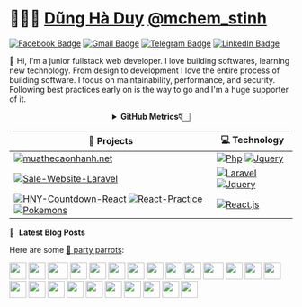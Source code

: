 # 👨🏻‍💻 [Dũng Hà Duy](https://www.facebook.com/dung.mche/) [@mchem_stinh](https://www.facebook.com/dung.mche/)

[![Facebook Badge](https://img.shields.io/badge/-D%C5%A9ng%20H%C3%A0%20Duy-c14438?style=social&logo=Facebook&logoColor=blue&link=https://www.facebook.com/dung.mche/)](https://www.facebook.com/dung.mche/)
[![Gmail Badge](https://img.shields.io/badge/-gnudyud@gmail.com-c14438?style=social&logo=Gmail&logoColor=red&link=mailto:gnudyud@gmail.com)](mailto:gnudyud@gmail.com)
[![Telegram Badge](https://img.shields.io/badge/-Telegram-c14438?style=social&logo=Telegram&logoColor=red&link=https://t.me/Smoft5)](https://t.me/Smoft5)
[![LinkedIn Badge](https://img.shields.io/badge/-LinkedIn-blue?style=social&logo=Linkedin&logoColor=blue&link=https://www.linkedin.com/in/dunghaduy/)](https://www.linkedin.com/in/dunghaduy/)

:wave: Hi, I'm a junior fullstack web developer. I love building softwares, learning new technology. From design to development I love the entire process of building software. I focus on maintainability, performance, and security. Following best practices early on is the way to go and I'm a huge supporter of it.

<div align="center">
    <details>
        <summary><b>GitHub Metrics👇🏻</b></summary>
    <br>
        
<img src="https://metrics.lecoq.io/dunghaduy1?template=classic&isocalendar=1&followup=1&tweets=1&achievements=1&isocalendar.duration=half-year&followup.sections=repositories&followup.indepth=false&achievements.threshold=C&achievements.secrets=true&achievements.display=detailed&achievements.limit=0&achievements.ignored=follower%2C%20gister%2C%20member%2C%20forker%2C%20inspirer%2C%20influencer%2C%20worker&tweets.attachments=false&tweets.limit=2&tweets.user=ashleymavericks&config.timezone=Asia%2FKolkata">
    </details>
</div>

<!-- START OF PROFILE STACK, DO NOT REMOVE -->
<div align="center">

| 🚀 **Projects** | 💻 **Technology** |
| - | - |
| [![muathecaonhanh.net](https://img.shields.io/static/v1?label=&message=muathecaonhanh.net&color=000605&logo=github&logoColor=FFFFFF&labelColor=000605)](https://github.com/dunghaduy1/muathecaonhanh.net) | [![Php](https://img.shields.io/static/v1?label=&message=Php&color=3776AB&logo=Php&logoColor=FFFFFF)](https://www.php.net/) [![Jquery](https://img.shields.io/static/v1?label=&message=Jquery&color=yellow&logo=Jquery&logoColor=FFFFFF)](https://jquery.com/) |
| [![Sale-Website-Laravel](https://img.shields.io/static/v1?label=&message=Sale-Website-Laravel&color=000605&logo=github&logoColor=FFFFFF&labelColor=000605)](https://github.com/dunghaduy1/Sale-Website-Laravel) | [![Laravel](https://img.shields.io/static/v1?label=&message=Laravel&color=red&logo=Laravel&logoColor=FFFFFF)](https://laravel.com/) [![Jquery](https://img.shields.io/static/v1?label=&message=Jquery&color=yellow&logo=Jquery&logoColor=FFFFFF)](https://jquery.com/) |
| [![HNY-Countdown-React](https://img.shields.io/static/v1?label=&message=HNY-Countdown-React&color=000605&logo=github&logoColor=FFFFFF&labelColor=000605)](https://github.com/dunghaduy1/HNY-Countdown-React) [![React-Practice](https://img.shields.io/static/v1?label=&message=React-Practice&color=000605&logo=github&logoColor=FFFFFF&labelColor=000605)](https://github.com/dunghaduy1/React-Practice) [![Pokemons](https://img.shields.io/static/v1?label=&message=Pokemons&color=000605&logo=github&logoColor=FFFFFF&labelColor=000605)](https://github.com/dunghaduy1/pokemons) | [![React.js](https://img.shields.io/static/v1?label=&message=React&color=000605&logo=React&logoColor=FFFFFF)](https://react.dev/) |
</div>
<!-- END OF PROFILE STACK, DO NOT REMOVE -->

📝 &nbsp;**Latest Blog Posts**
<!-- BLOG-POST-LIST:START -->
<!-- BLOG-POST-LIST:END -->

Here are some [🦜 party parrots](https://cultofthepartyparrot.com):

<div>
    <img src="https://cultofthepartyparrot.com/parrots/hd/githubparrot.gif" width="30" height="30"/>
    <img src="https://cultofthepartyparrot.com/flags/hd/indiaparrot.gif" width="30" height="30"/>
    <img src="https://cultofthepartyparrot.com/parrots/asyncparrot.gif" width="36" height="30"/>
    <img src="https://cultofthepartyparrot.com/parrots/hd/exceptionallyfastparrot.gif" width="30" height="30"/>
    <img src="https://cultofthepartyparrot.com/parrots/hd/60fpsparrot.gif" width="30" height="30"/>
    <img src="https://cultofthepartyparrot.com/parrots/hd/jumpingparrot.gif" width="30" height="30"/>
    <img src="https://cultofthepartyparrot.com/parrots/hd/opensourceparrot.gif" width="30" height="30"/>
    <img src="https://cultofthepartyparrot.com/parrots/hd/dealwithitnowparrot.gif" width="30" height="30"/>
    <img src="https://cultofthepartyparrot.com/parrots/hd/hypnoparrotlight.gif" width="30" height="30"/>
    <img src="https://cultofthepartyparrot.com/parrots/databaseparrot.gif" width="30" height="30"/>
    <img src="https://cultofthepartyparrot.com/parrots/fixparrot.gif" width="36" height="30"/>
    <img src="https://cultofthepartyparrot.com/parrots/hd/laptop_parrot.gif" width="30" height="30"/>
    <img src="https://cultofthepartyparrot.com/parrots/hd/spinningparrot.gif" width="30" height="30"/>
    <img src="https://cultofthepartyparrot.com/parrots/hd/levitationparrot.gif" width="30" height="30"/>
    <img src="https://cultofthepartyparrot.com/parrots/hd/meldparrot.gif" width="30" height="30"/>
    <img src="https://cultofthepartyparrot.com/parrots/slomoparrot.gif" width="30" height="30"/>
    <img src="https://cultofthepartyparrot.com/parrots/hd/moonwalkingparrot.gif" width="30" height="30"/>
    <img src="https://cultofthepartyparrot.com/parrots/hd/stableparrot.gif" width="30" height="30"/>
    <img src="https://cultofthepartyparrot.com/parrots/hd/scienceparrot.gif" width="30" height="30"/>
    <img src="https://cultofthepartyparrot.com/parrots/hd/pirateparrot.gif" width="30" height="30"/>
    <img src="https://cultofthepartyparrot.com/parrots/hd/footballparrot.gif" width="30" height="30"/>
    <img src="https://cultofthepartyparrot.com/parrots/hd/illuminatiparrot.gif" width="30" height="30"/>
    <img src="https://cultofthepartyparrot.com/parrots/hd/hypnoparrotdark.gif" width="30" height="30"/>
    <img src="https://cultofthepartyparrot.com/parrots/hd/mustacheparrot.gif" width="30" height="30"/>
</div>
